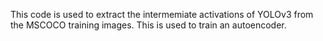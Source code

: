 This code is used to extract the intermemiate activations of YOLOv3
from the MSCOCO training images. This is used to train an autoencoder.
